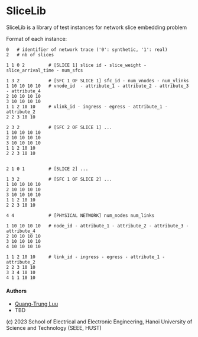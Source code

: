 # SliceLib
SliceLib is a library of test instances for network slice embedding problem


Format of each instance:

```
0	# identifier of network trace ('0': synthetic, '1': real)
2 	# nb of slices

1 1 0 2			# [SLICE 1] slice id - slice_weight - slice_arrival_time - num_sfcs

1 3 2  			# [SFC 1 OF SLICE 1] sfc_id - num_vnodes - num_vlinks
1 10 10 10 10	# vnode_id	- attribute_1 - attribute_2 - attribute_3 - attribute_4
2 10 10 10 10
3 10 10 10 10
1 1 2 10 10		# vlink_id - ingress - egress - attribute_1 - attribute_2
2 2 3 10 10

2 3 2  			# [SFC 2 OF SLICE 1] ...
1 10 10 10 10	
2 10 10 10 10
3 10 10 10 10
1 1 2 10 10		
2 2 3 10 10


2 1 0 1			# [SLICE 2] ...

1 3 2  			# [SFC 1 OF SLICE 2] ...
1 10 10 10 10	
2 10 10 10 10
3 10 10 10 10
1 1 2 10 10		
2 2 3 10 10

4 4				# [PHYSICAL NETWORK] num_nodes num_links

1 10 10 10 10	# node_id - attribute_1 - attribute_2 - attribute_3	- attribute_4	
2 10 10 10 10
3 10 10 10 10
4 10 10 10 10

1 1 2 10 10		# link_id - ingress - egress - attribute_1 - attribute_2
2 2 3 10 10
3 3 4 10 10
4 1 1 10 10

```

#### Authors
* [Quang-Trung Luu](https://luuquangtrung.github.io/)
* TBD

(c) 2023 School of Electrical and Electronic Engineering, Hanoi University of Science and Technology (SEEE, HUST)
